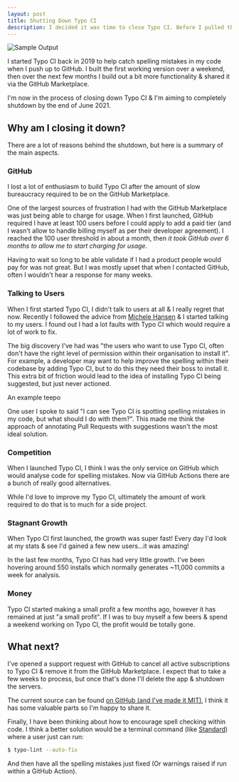 ```yaml
---
layout: post
title: Shutting Down Typo CI
description: I decided it was time to close Typo CI. Before I pulled the plug, I want to document some lessons learnt.
---
```


![Sample Output](/2021/05/typo-ci-preview.png)

I started Typo CI back in 2019 to help catch spelling mistakes in my code when I push up to GitHub. I built the first working version over a weekend, then over the next few months I build out a bit more functionality & shared it via the GitHub Marketplace.

I'm now in the process of closing down Typo CI & I'm aiming to completely shutdown by the end of June 2021.

## Why am I closing it down?

There are a lot of reasons behind the shutdown, but here is a summary of the main aspects.

### GitHub

I lost a lot of enthusiasm to build Typo CI after the amount of slow bureaucracy required to be on the GitHub Marketplace.

One of the largest sources of frustration I had with the GitHub Marketplace was just being able to charge for usage. When I first launched, GitHub required I have at least 100 users before I could apply to add a paid tier (and I wasn't allow to handle billing myself as per their developer agreement). I reached the 100 user threshold in about a month, then *it took GitHub over 6 months to allow me to start charging for usage*.

Having to wait so long to be able validate if I had a product people would pay for was not great. But I was mostly upset that when I contacted GitHub, often I wouldn't hear a response for many weeks.

### Talking to Users

When I first started Typo CI, I didn't talk to users at all & I really regret that now. Recently I followed the advice from [Michele Hansen](https://twitter.com/mjwhansen/status/1388246809211031552) & I started talking to my users. I found out I had a lot faults with Typo CI which would require a lot of work to fix.

The big discovery I've had was "the users who want to use Typo CI, often don't have the right level of permission within their organisation to install it". For example, a developer may want to help improve the spelling within their codebase by adding Typo CI, but to do this they need their boss to install it. This extra bit of friction would lead to the idea of installing Typo CI being suggested, but just never actioned.

An example teepo

One user I spoke to said "I can see Typo CI is spotting spelling mistakes in my code, but what should I do with them?". This made me think the approach of annotating Pull Requests with suggestions wasn't the most ideal solution.

### Competition

When I launched Typo CI, I think I was the only service on GitHub which would analyse code for spelling mistakes. Now via GitHub Actions there are a bunch of really good alternatives.

While I'd love to improve my Typo CI, ultimately the amount of work required to do that is to much for a side project.

### Stagnant Growth

When Typo CI first launched, the growth was super fast! Every day I'd look at my stats & see I'd gained a few new users...it was amazing!

In the last few months, Typo CI has had very little growth. I've been hovering around 550 installs which normally generates ~11,000 commits a week for analysis.

### Money

Typo CI started making a small profit a few months ago, however it has remained at just "a small profit". If I was to buy myself a few beers & spend a weekend working on Typo CI, the profit would be totally gone.

## What next?

I've opened a support request with GitHub to cancel all active subscriptions to Typo CI & remove it from the GitHub Marketplace. I expect that to take a few weeks to process, but once that's done I'll delete the app & shutdown the servers.

The current source can be found [on GitHub (and I've made it MIT)](https://github.com/TypoCI/Marketplace-App), I think it has some valuable parts so I'm happy to share it.

Finally, I have been thinking about how to encourage spell checking within code. I think a better solution would be a terminal command (like [Standard](https://github.com/testdouble/standard)) where a user just can run:

```bash
$ typo-lint --auto-fix
```

And then have all the spelling mistakes just fixed (Or warnings raised if run within a GitHub Action).
